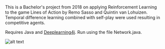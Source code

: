 This is a Bachelor's project from 2018 on applying Reinforcement Learning to the game Lines of Action by Remo Sasso and Quintin van Lohuizen. Temporal difference learning combined with self-play were used resulting in competitive agents.

Requires Java and [Deeplearning4j](https://deeplearning4j.org/). Run using the file Network.java.


![alt text](https://github.com/remosasso/Lines-of-Action-using-Reinforcement-Learning/blob/main/target/classes/boardimg.PNG=100x100)
